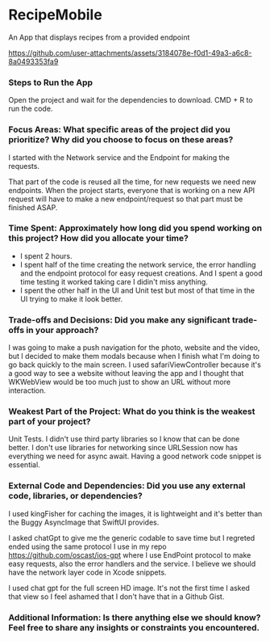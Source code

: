 # RecipeMobile
An App that displays recipes from a provided endpoint


https://github.com/user-attachments/assets/3184078e-f0d1-49a3-a6c8-8a0493353fa9


### Steps to Run the App
Open the project and wait for the dependencies to download.
CMD + R to run the code.

### Focus Areas: What specific areas of the project did you prioritize? Why did you choose to focus on these areas?
I started with the Network service and the Endpoint for making the requests. 

That part of the code is reused all the time, for new requests we need new endpoints. When the project starts, everyone that is working on a new API request will have to make a new endpoint/request so that part must be finished ASAP.

### Time Spent: Approximately how long did you spend working on this project? How did you allocate your time?
- I spent 2 hours.
- I spent half of the time creating the network service, the error handling and the endpoint protocol for easy request creations. And I spent a good time testing it worked taking care I didin't miss anything.
- I spent the other half in the UI and Unit test but most of that time in the UI trying to make it look better.

### Trade-offs and Decisions: Did you make any significant trade-offs in your approach?
I was going to make a push navigation for the photo, website and the video, but I decided to make them modals because when I finish what I'm doing to go back quickly to the main screen.
I used safariViewController because it's a good way to see a website without leaving the app and I thought that WKWebView would be too much just to show an URL without more interaction. 

### Weakest Part of the Project: What do you think is the weakest part of your project?
Unit Tests.  I didn't use third party libraries so I know that can be done better. I don't use libraries for networking since URLSession now has everything we need for async await.  Having a good network code snippet is essential. 

### External Code and Dependencies: Did you use any external code, libraries, or dependencies?
I used kingFisher for caching the images, it is lightweight and it's better than the Buggy AsyncImage that SwiftUI provides.

I asked chatGpt to give me the generic codable to save time but I regreted ended using the same protocol I use in my repo https://github.com/oscast/ios-gpt where I use EndPoint protocol to make easy requests, also the error handlers and the service.  I believe we should have the network layer code in Xcode snippets.

I used chat gpt for the full screen HD image. It's not the first time I asked that view so I feel ashamed that I don't have that in a Github Gist.

### Additional Information: Is there anything else we should know? Feel free to share any insights or constraints you encountered.
